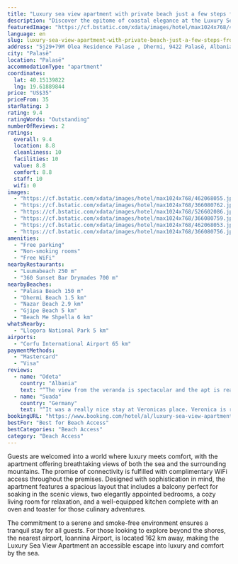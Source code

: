```yaml
---
title: "Luxury sea view apartment with private beach just a few steps from the center"
description: "Discover the epitome of coastal elegance at the Luxury Sea View Apartment, a premier destination for travelers seeking an exclusive retreat in Palasë."
featuredImage: "https://cf.bstatic.com/xdata/images/hotel/max1024x768/462068055.jpg?k=8cc19ba20acba39ac626133a62c4981cc1c26de92cc1d0f80e15cefd75ed9442&o=&hp=1"
language: en
slug: luxury-sea-view-apartment-with-private-beach-just-a-few-steps-from-the-center
address: "5j29+79M Olea Residence Palase , Dhermi, 9422 Palasë, Albania"
city: "Palasë"
location: "Palasë"
accommodationType: "apartment"
coordinates:
  lat: 40.15139822
  lng: 19.61889844
price: "US$35"
priceFrom: 35
starRating: 3
rating: 9.4
ratingWords: "Outstanding"
numberOfReviews: 2
ratings:
  overall: 9.4
  location: 8.8
  cleanliness: 10
  facilities: 10
  value: 8.8
  comfort: 8.8
  staff: 10
  wifi: 0
images:
  - "https://cf.bstatic.com/xdata/images/hotel/max1024x768/462068055.jpg?k=8cc19ba20acba39ac626133a62c4981cc1c26de92cc1d0f80e15cefd75ed9442&o=&hp=1"
  - "https://cf.bstatic.com/xdata/images/hotel/max1024x768/366080762.jpg?k=c8c574e2abd9d34cacd65d84bbae5798c4c3347c5c41da68a288900421d697b8&o=&hp=1"
  - "https://cf.bstatic.com/xdata/images/hotel/max1024x768/526602086.jpg?k=185e18d6e501c82e4713f2d2545265ca9d0d609a05e42900e9db92a9f62a4c63&o=&hp=1"
  - "https://cf.bstatic.com/xdata/images/hotel/max1024x768/366080759.jpg?k=6449cdf7866fc4083e0735f21f2302385bb621a628905742e275e8321a2dcc25&o=&hp=1"
  - "https://cf.bstatic.com/xdata/images/hotel/max1024x768/462068053.jpg?k=bb0c009e1d5a63cc88f7a92e6126d905fc0ab08f3236dcf6f0bee79dad33953d&o=&hp=1"
  - "https://cf.bstatic.com/xdata/images/hotel/max1024x768/366080756.jpg?k=4c272e44fbfa190a6e995a1ef2c9ca7a829fba0540954223404a9e018fb0395a&o=&hp=1"
amenities:
  - "Free parking"
  - "Non-smoking rooms"
  - "Free WiFi"
nearbyRestaurants:
  - "Luumabeach 250 m"
  - "360 Sunset Bar Drymades 700 m"
nearbyBeaches:
  - "Palasa Beach 150 m"
  - "Dhermi Beach 1.5 km"
  - "Nazar Beach 2.9 km"
  - "Gjipe Beach 5 km"
  - "Beach Me Shpella 6 km"
whatsNearby:
  - "Llogora National Park 5 km"
airports:
  - "Corfu International Airport 65 km"
paymentMethods:
  - "Mastercard"
  - "Visa"
reviews:
  - name: "Odeta"
    country: "Albania"
    text: "“The view from the veranda is spectacular and the apt is really comfortable and has everything you need”"
  - name: "Suada"
    country: "Germany"
    text: "“It was a really nice stay at Veronicas place. Veronica is really nice and always willing to help. I highly recommend this place.”"
bookingURL: "https://www.booking.com/hotel/al/luxury-sea-view-apartment-with-private-beach-just-a-few-steps-from-the-center.en-gb.html?aid=8035640"
bestFor: "Best for Beach Access"
bestCategories: "Beach Access"
category: "Beach Access"
---
```


Guests are welcomed into a world where luxury meets comfort, with the apartment offering breathtaking views of both the sea and the surrounding mountains. The promise of connectivity is fulfilled with complimentary WiFi access throughout the premises. Designed with sophistication in mind, the apartment features a spacious layout that includes a balcony perfect for soaking in the scenic views, two elegantly appointed bedrooms, a cozy living room for relaxation, and a well-equipped kitchen complete with an oven and toaster for those culinary adventures.

The commitment to a serene and smoke-free environment ensures a tranquil stay for all guests. For those looking to explore beyond the shores, the nearest airport, Ioannina Airport, is located 162 km away, making the Luxury Sea View Apartment an accessible escape into luxury and comfort by the sea.